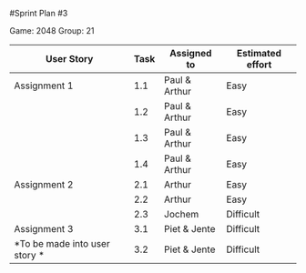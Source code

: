 #Sprint Plan #3

Game: 2048
Group: 21

| User Story   | Task | Assigned to   | Estimated effort |
|--------------|------|---------------|------------------|
| Assignment 1 | 1.1  | Paul & Arthur | Easy |
|              | 1.2  | Paul & Arthur | Easy |
|              | 1.3  | Paul & Arthur | Easy |
|              | 1.4  | Paul & Arthur | Easy |
| Assignment 2 | 2.1  | Arthur        | Easy |
|              | 2.2  | Arthur        | Easy |
|              | 2.3  | Jochem        | Difficult |
| Assignment 3 | 3.1  | Piet & Jente  | Difficult |
| *To be made into user story * | 3.2  | Piet & Jente  | Difficult |
